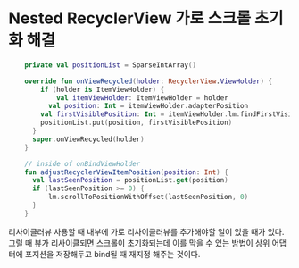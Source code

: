 # Nested RecyclerView 가로 스크롤 초기화 해결 
```kotlin
    private val positionList = SparseIntArray()
```
```kotlin
    override fun onViewRecycled(holder: RecyclerView.ViewHolder) {
    	if (holder is ItemViewHolder) {
    		val itemViewHolder: ItemViewHolder = holder
    	  val position: Int = itemViewHolder.adapterPosition
        val firstVisiblePosition: Int = itemViewHolder.lm.findFirstVisibleItemPosition()
        positionList.put(position, firstVisiblePosition)
      }
      super.onViewRecycled(holder)
    }
```
```kotlin
    // inside of onBindViewHolder
    fun adjustRecyclerViewItemPosition(position: Int) {
      val lastSeenPosition = positionList.get(position)
      if (lastSeenPosition >= 0) {
          lm.scrollToPositionWithOffset(lastSeenPosition, 0)
      }
    }
```
리사이클러뷰 사용할 때 내부에 가로 리사이클러뷰를 추가해야할 일이 있을 때가 있다. 그럴 때 뷰가 리사이클되면 스크롤이 초기화되는데 이를 막을 수 있는 방법이 상위 어댑터에 포지션을 저장해두고 bind될 때 재지정 해주는 것이다.

